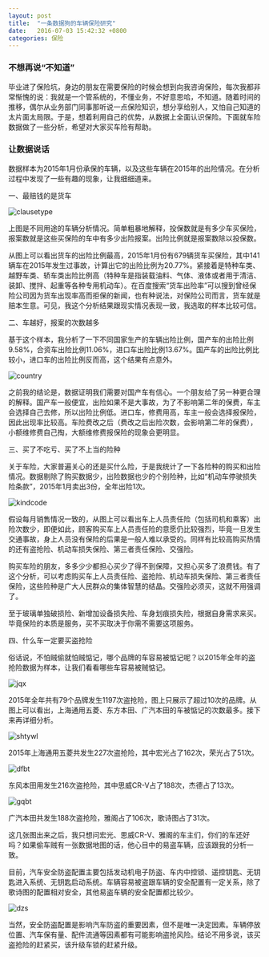```yaml
---
layout: post
title:  "一条数据狗的车辆保险研究"
date:   2016-07-03 15:42:32 +0800
categories: 保险
---
```

### 不想再说“不知道”

毕业进了保险坑，身边的朋友在需要保险的时候会想到向我咨询保险，每次我都非常惭愧的说：我就是一个管系统的，不懂业务，不好意思哈，不知道。随着时间的推移，偶尔从业务部门同事那听说一点保险知识，想分享给别人，又怕自己知道的太片面太局限。于是，想着利用自己的优势，从数据上全面认识保险。下面就车险数据做了一些分析，希望对大家买车险有帮助。

### 让数据说话

数据样本为2015年1月份承保的车辆，以及这些车辆在2015年的出险情况。在分析过程中发现了一些有趣的现象，让我细细道来。

一、最赔钱的是货车

![clausetype]({{site.baseurl}}/pictures/baoxian1/clausetype.jpg)

上图是不同用途的车辆分析情况。简单粗暴地解释，投保数就是有多少车买保险，报案数就是这些买保险的车中有多少出险报案。出险比例就是报案数除以投保数。

从图上可以看出货车的出险比例最高，2015年1月份有679辆货车买保险，其中141辆车在2015年发生过事故，计算出它的出险比例为20.77%。紧接着是特种车类、越野车类、轿车类出险比例高（特种车是指装载油料、气体、液体或者用于清洁、装卸、搅拌、起重等各种专用机动车）。在百度搜索“货车出险率”可以搜到曾经保险公司因为货车出现率高而拒保的新闻，也有种说法，对保险公司而言，货车就是赔本生意。可见，我这个分析结果跟现实情况表现一致，我选取的样本比较可信。

二、车越好，报案的次数越多

基于这个样本，我分析了一下不同国家生产的车辆出险比例，国产车的出险比例9.58%，合资车出险比例11.06%，进口车出险比例13.67%。国产车的出险比例比较小，进口车的出险比例反而高，这个结果有点意外。

![country]({{site.baseurl}}/pictures/baoxian1/country.png)

之前我的结论是，数据证明我们需要对国产车有信心。一个朋友给了另一种更合理的解释。国产车一般便宜，出险如果不是大事故，为了不影响第二年的保费，车主会选择自己去修，所以出险比例低。进口车，修费用高，车主一般会选择报保险，因此出现率比较高。车险费改之后（费改之后出险次数，会影响第二年的保费），小额维修费自己掏，大额维修费报保险的现象会更明显。

三、买了不吃亏、买了不上当的险种

关于车险，大家普遍关心的还是买什么险，于是我统计了一下各险种的购买和出险情况。数据剔除了购买数据少，出险数据也少的个别险种，比如“机动车停驶损失险条款”，2015年1月卖出3份，全年出险1次。

![kindcode]({{site.baseurl}}/pictures/baoxian1/kindcode.png)

假设每月销售情况一致的，从图上可以看出车上人员责任险（包括司机和乘客）出险次数少，即便如此，顾客购买车上人员责任险的意愿仍比较强烈，毕竟一旦发生交通事故，身上人员没有保险的后果是一般人难以承受的。同样有比较高购买热情的还有盗抢险、机动车损失保险、第三者责任保险、交强险。

购买车险的朋友，多多少少都担心买少了得不到保障，又担心买多了浪费钱。有了这个分析，可以考虑购买车上人员责任险、盗抢险、机动车损失保险、第三者责任保险，这些险种是广大人民群众的集体智慧的结晶。交强险必须买，这就不用强调了。

至于玻璃单独破损险、新增加设备损失险、车身划痕损失险，根据自身需求来买。毕竟保险的本质是服务，买不买取决于你需不需要这项服务。

四、什么车一定要买盗抢险

俗话说，不怕贼偷就怕贼惦记，哪个品牌的车容易被惦记呢？以2015年全年的盗抢险数据为样本，让我们看看哪些车容易被贼惦记。

![jqx]({{site.baseurl}}/pictures/baoxian1/jqx.png)

2015年全年共有79个品牌发生1197次盗抢险，图上只展示了超过10次的品牌。从图上可以看出，上海通用五菱、东方本田、广汽本田的车被惦记的次数最多。接下来再详细分析。

![shtywl]({{site.baseurl}}/pictures/baoxian1/shtywl.png)

2015年上海通用五菱共发生227次盗抢险，其中宏光占了162次，荣光占了51次。

![dfbt]({{site.baseurl}}/pictures/baoxian1/dfbt.png)

东风本田用发生216次盗抢险，其中思威CR-V占了188次，杰德占了13次。

![gqbt]({{site.baseurl}}/pictures/baoxian1/gqbt.png)

广汽本田共发生188次盗抢险，雅阁占了106次，歌诗图占了31次。

这几张图出来之后，我只想问宏光、思威CR-V、雅阁的车主们，你们的车还好吗？如果偷车贼有一张数据地图的话，他心目中的易盗车辆，应该跟我的分析一致。

目前，汽车安全防盗配置主要包括发动机电子防盗、车内中控锁、遥控钥匙、无钥匙进入系统、无钥匙启动系统。车辆容易被盗跟车辆的安全配置有一定关系，除了歌诗图的配置相对安全，其他易盗车辆的安全配置都比较少。

![dzs]({{site.baseurl}}/pictures/baoxian1/dzs.png)

当然，安全防盗配置是影响汽车防盗的重要因素，但不是唯一决定因素。车辆停放位置、汽车保有量、配件流通等因素都有可能影响盗抢风险。结论不用多说，该买盗抢险的赶紧买，该升级车锁的赶紧升级。

